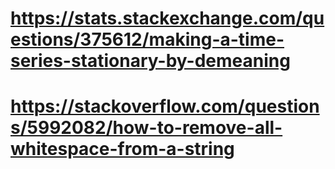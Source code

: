 # https://stats.stackexchange.com/questions/375612/making-a-time-series-stationary-by-demeaning

# https://stackoverflow.com/questions/5992082/how-to-remove-all-whitespace-from-a-string
